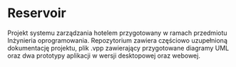 # Reservoir
Projekt systemu zarządzania hotelem przygotowany w ramach przedmiotu Inżynieria oprogramowania.
Repozytorium zawiera częściowo uzupełnioną dokumentację projektu, plik .vpp zawierający przygotowane diagramy UML oraz dwa prototypy aplikacji w wersji desktopowej oraz webowej.
